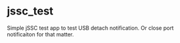 jssc_test
=========

Simple jSSC test app to test USB detach notification.
Or close port notificaiton for that matter.
